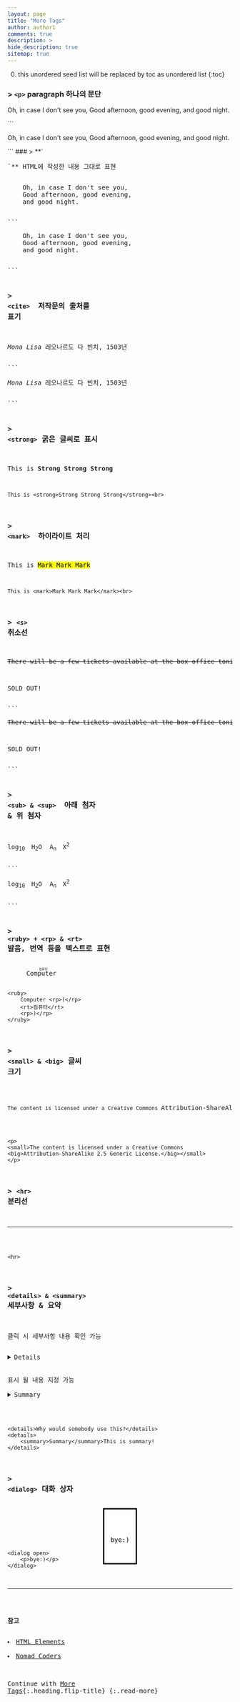 ```yaml
---
layout: page
title: "More Tags"
author: author1
comments: true
description: >
hide_description: true
sitemap: true
---
```


0. this unordered seed list will be replaced by toc as unordered list 
{:toc}

### > **`<p>`** paragraph 하나의 문단<br>

<p>
    Oh, in case I don't see you,
    Good afternoon, good evening,
    and good night.
</p>
```
<p>
    Oh, in case I don't see you,
    Good afternoon, good evening,
    and good night.
</p>
```
### > **`<pre>`** HTML에 작성한 내용 그대로 표현<br>
<pre>
    Oh, in case I don't see you,
    Good afternoon, good evening,
    and good night.
</pre>
```
<pre>
    Oh, in case I don't see you,
    Good afternoon, good evening,
    and good night.
</pre>
```

### > **`<cite> `** 저작문의 출처를 표기<br>

<p><cite>Mona Lisa</cite> 레오나르도 다 빈치, 1503년</p>
```
<p><cite>Mona Lisa</cite> 레오나르도 다 빈치, 1503년</p>
```

### > **`<strong>`** 굵은 글씨로 표시<br>

This is <strong>Strong Strong Strong</strong>

```
This is <strong>Strong Strong Strong</strong><br>
```

### > **`<mark> `** 하이라이트 처리<br>

This is <mark>Mark Mark Mark</mark>

```
This is <mark>Mark Mark Mark</mark><br>
```

### > **`<s> `** 취소선<br>

<p><s>There will be a few tickets available at the box office tonight.</s></p>
<p>SOLD OUT!</p>
```
<p><s>There will be a few tickets available at the box office tonight.</s></p>
<p>SOLD OUT!</p>
```

### > **`<sub> & <sup> `** 아래 첨자 & 위 첨자

<p>log<sub>10  </sub>H<sub>2</sub>O  A<sub>n  </sub>X<sup>2</sup></p>
```
<p>log<sub>10  </sub>H<sub>2</sub>O  A<sub>n  </sub>X<sup>2</sup></p>
```

### > **`<ruby> + <rp> & <rt>`** 발음, 번역 등을 텍스트로 표현

<ruby>
    Computer <rp>(</rp>
    <rt>컴퓨터</rt>
    <rp>)</rp>
</ruby>

```
<ruby>
    Computer <rp>(</rp>
    <rt>컴퓨터</rt>
    <rp>)</rp>
</ruby>
```

### > **`<small> & <big>`** 글씨 크기<br>

<p>
<small>The content is licensed under a Creative Commons <big>Attribution-ShareAlike 2.5 Generic License.</big></small>
</p>

```
<p>
<small>The content is licensed under a Creative Commons <big>Attribution-ShareAlike 2.5 Generic License.</big></small>
</p>
```

### > **`<hr> `** 분리선<br>

<hr>

```
<hr>
```

### > **`<details> & <summary>`** 세부사항 & 요약<br>

클릭 시 세부사항 내용 확인 가능<br>

<details>Hello?</details><br>
표시 될 내용 지정 가능<br>
<details>
    <summary>Summary</summary>This is summary!
</details><br>

```
<details>Why would somebody use this?</details>
<details>
    <summary>Summary</summary>This is summary!
</details>
```

### > **`<dialog>`** 대화 상자<br>

<dialog open>
    <p>bye:)</p>
</dialog><br><br><br>

```
<dialog open>
    <p>bye:)</p>
</dialog>
```

<hr>

**참고**

<li><a target="_blank" href="https://developer.mozilla.org/ko/docs/Web/HTML/Element">HTML Elements</a></li>
<li><a target="_blank" href="https://nomadcoders.co/?gclid=CjwKCAjw2f-VBhAsEiwAO4lNeGxUb10hQEsnXWufl6NE_TMbZVomtR59HvzfaaYKAIONyRIsWAW8QxoCRK0QAvD_BwE">Nomad Coders</a></li>

Continue with [More Tags](2020-06-04-html기초3.md){:.heading.flip-title}
{:.read-more}
